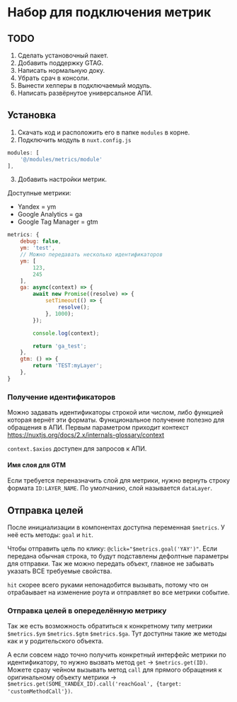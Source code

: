# Набор для подключения метрик

## TODO
1. Сделать установочный пакет.
2. Добавить поддержку GTAG.
2. Написать нормальную доку.
3. Убрать срач в консоли.
4. Вынести хелперы в подключаемый модуль.
5. Написать развёрнутое универсальное АПИ.



## Установка
1. Скачать код и расположить его в папке `modules` в корне.
2. Подключить модуль в `nuxt.config.js`
```js
modules: [
    '@/modules/metrics/module'
],
```

3. Добавить настройки метрик.

Доступные метрики:
- Yandex = ym
- Google Analytics = ga
- Google Tag Manager = gtm

```js
metrics: {
    debug: false,
    ym: 'test',
    // Можно передавать несколько идентификаторов
    ym: [
        123,
        245
    ],
    ga: async(context) => {
        await new Promise((resolve) => {
            setTimeout(() => {
                resolve();
            }, 1000);
        });

        console.log(context);

        return 'ga_test';
    },
    gtm: () => {
        return 'TEST:myLayer';
    },
}
```

### Получение идентификаторов
Можно задавать идентификаторы строкой или числом, либо функцией которая вернёт эти форматы.
Функциональное получение полезно для обращения в АПИ. Первым параметром приходит контекст https://nuxtjs.org/docs/2.x/internals-glossary/context

`context.$axios` доступен для запросов к АПИ.

#### Имя слоя для GTM
Если требуется переназначить слой для метрики, нужно вернуть строку формата `ID:LAYER_NAME`. По умолчанию, слой называется `dataLayer`.

## Отправка целей
После инициализации в компонентах доступна переменная `$metrics`.
У неё есть методы: `goal` и `hit`.

Чтобы отправить цель по клику: `@click="$metrics.goal('YAY')"`. Если передана обычная строка, то будут подставлены дефолтные параметры для отправки. Так же можно передать объект, главное не забывать указать ВСЕ требуемые свойства.

`hit` скорее всего руками непонадобится вызывать, потому что он отрабаывает на изменение роута и отправляет во все метрики событие.

### Отправка целей в опеределённую метрику
Так же есть возможность обратиться к конкретному типу метрики `$metrics.$ym` `$metrics.$gtm` `$metrics.$ga`. Тут доступны такие же методы как и у родительского объекта.

А если совсем надо точно получить конкретный интерфейс метрики по идентификатору, то нужно вызвать метод `get` → `$metrics.get(ID)`. Можете сразу чейном вызывать метод `call` для прямого обращения к оригинальному объекту метрики → `$metrics.get(SOME_YANDEX_ID).call('reachGoal', {target: 'customMethodCall'})`.
